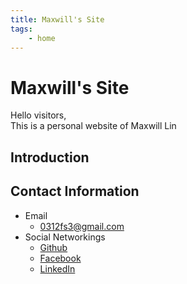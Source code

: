 ```yaml
---
title: Maxwill's Site
tags:
    - home
---
```


# Maxwill's Site

Hello visitors,  
This is a personal website of Maxwill Lin

## Introduction


## Contact Information

- Email
    - 0312fs3@gmail.com
- Social Networkings
    - [Github](https://github.com/EazyReal)
    - [Facebook](https://www.facebook.com/profile.php?id=100016734543516)
    - [LinkedIn](https://www.linkedin.com/in/yan-tong-lin-ba4a72194/)